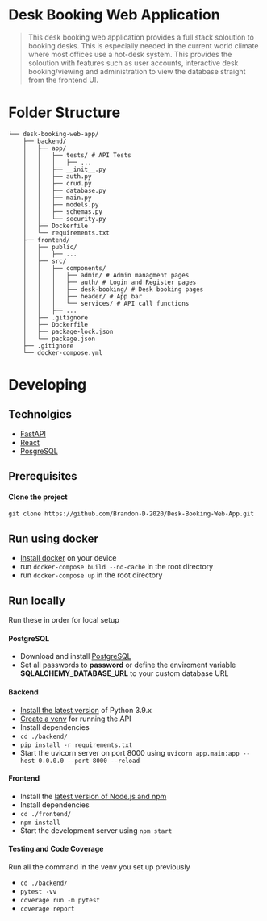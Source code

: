 # Desk Booking Web Application

> This desk booking web application provides a full stack soloution to booking desks. This is especially needed in the current world climate where most offices use a hot-desk system. This provides the soloution with features such as user accounts, interactive desk booking/viewing and administration to view the database straight from the frontend UI.


# Folder Structure
```
└── desk-booking-web-app/
    ├── backend/
    │   ├── app/
    │   │   ├── tests/ # API Tests
    │   │   │   ├── ...
    │   │   ├── __init__.py
    │   │   ├── auth.py
    │   │   ├── crud.py
    │   │   ├── database.py
    │   │   ├── main.py
    │   │   ├── models.py
    │   │   ├── schemas.py
    │   │   └── security.py
    │   ├── Dockerfile
    │   └── requirements.txt
    ├── frontend/
    │   ├── public/
    │   │   ├── ...
    │   ├── src/
    │   │   ├── components/
    │   │   │   ├── admin/ # Admin managment pages
    │   │   │   ├── auth/ # Login and Register pages
    │   │   │   ├── desk-booking/ # Desk booking pages
    │   │   │   ├── header/ # App bar
    │   │   │   └── services/ # API call functions
    │   │   ├── ...
    │   ├── .gitignore
    │   ├── Dockerfile
    │   ├── package-lock.json
    │   └── package.json
    ├── .gitignore
    └── docker-compose.yml
  ```
# Developing

## Technolgies

 - [FastAPI](https://fastapi.tiangolo.com/)
 - [React](https://reactjs.org/)
 - [PosgreSQL](https://www.postgresql.org/)

## Prerequisites
#### Clone the project
    git clone https://github.com/Brandon-D-2020/Desk-Booking-Web-App.git
#### 

## Run using docker

 - [Install docker](https://docs.docker.com/get-docker/) on your device
 - run `docker-compose build --no-cache` in the root directory
 - run `docker-compose up` in the root directory


## Run locally
Run these in order for local setup
#### PostgreSQL

 - Download and install [PostgreSQL](https://www.postgresql.org/download/)
 - Set all passwords to **password** or define the enviroment variable **SQLALCHEMY_DATABASE_URL** to your custom database URL

#### Backend
 - [Install the latest version](https://www.python.org/downloads/) of Python 3.9.x
 - [Create a venv](https://code.visualstudio.com/docs/python/environments) for running the API
 - Install dependencies
 - `cd ./backend/`
 - `pip install -r requirements.txt`
 - Start the uvicorn server on port 8000 using `uvicorn app.main:app --host 0.0.0.0 --port 8000 --reload`
#### Frontend
 - Install the [latest version of Node.js and npm](https://docs.npmjs.com/downloading-and-installing-node-js-and-npm)
 - Install dependencies
 - `cd ./frontend/`
 - `npm install`
 - Start the development server using `npm start`
#### Testing and Code Coverage
Run all the command in the venv you set up previously
 - `cd ./backend/` 
 - `pytest -vv`
 - `coverage run -m pytest `
 - `coverage report`


 